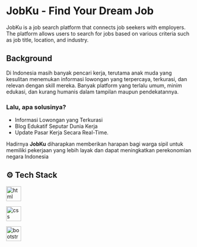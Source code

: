 # JobKu - Find Your Dream Job
JobKu is a job search platform that connects job seekers with employers. The platform allows users to search for jobs based on various criteria such as job title, location, and industry.

## Background
Di Indonesia masih banyak pencari kerja,  terutama anak muda yang kesulitan menemukan informasi lowongan yang terpercaya, terkurasi, dan relevan dengan skill mereka. Banyak platform yang terlalu umum, minim edukasi, dan kurang humanis dalam tampilan maupun pendekatannya.
### Lalu, apa solusinya?
- Informasi Lowongan yang Terkurasi
- Blog Edukatif Seputar Dunia Kerja
- Update Pasar Kerja Secara Real-Time.


Hadirnya **JobKu** diharapkan memberikan harapan bagi warga sipil untuk memiliki pekerjaan yang lebih layak dan dapat meningkatkan perekonomian negara Indonesia

## ⚙️ Tech Stack
<a href="https://github.com/">  <img src="https://skillicons.dev/icons?i=html" height="40" alt="html logo"  /></a>
  <!-- <img width="12" /> -->
<a href="https://css.com/">  <img src="https://skillicons.dev/icons?i=css" height="40" alt="css logo"  /></a>
  <!-- <img width="12" /> -->
<a href="https://javascript.com/">  <img src="https://skillicons.dev/icons?i=javascript" height="40" alt="bootstrap logo"  /></a>
  <!-- <img width="12" /> -->
<!--<a href="https://getbootstrap.com/">  <img src="https://skillicons.dev/icons?i=bootstrap" height="40" alt="html5 logo"  /></a>-->

